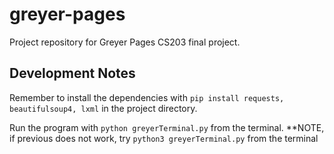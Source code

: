 # greyer-pages
Project repository for Greyer Pages CS203 final project.

## Development Notes

Remember to install the dependencies with ```pip install requests, beautifulsoup4, lxml``` in the project directory.

Run the program with ```python greyerTerminal.py``` from the terminal. **NOTE, if previous does not work, try ```python3 greyerTerminal.py``` from the terminal
